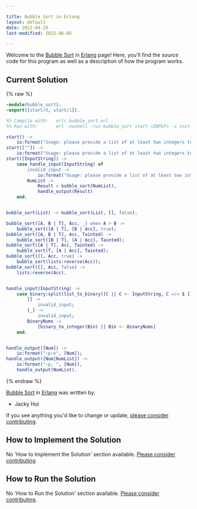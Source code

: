 ```yaml
---

title: Bubble Sort in Erlang
layout: default
date: 2022-04-28
last-modified: 2022-06-05

---
```


Welcome to the [Bubble Sort](https://sampleprograms.io/projects/bubble-sort) in [Erlang](https://sampleprograms.io/languages/erlang) page! Here, you'll find the source code for this program as well as a description of how the program works.

## Current Solution

{% raw %}

```erlang
-module(bubble_sort).
-export([start/0, start/1]).

%% Compile with:   erlc bubble_sort.erl
%% Run with:       erl -noshell -run bubble_sort start <INPUT> -s init stop

start() ->
    io:format("Usage: please provide a list of at least two integers to sort in the format \"1, 2, 3, 4, 5\"~n").
start([""]) ->
    io:format("Usage: please provide a list of at least two integers to sort in the format \"1, 2, 3, 4, 5\"~n");
start([InputString]) ->
    case handle_input(InputString) of
        invalid_input ->
            io:format("Usage: please provide a list of at least two integers to sort in the format \"1, 2, 3, 4, 5\"~n");
        NumList ->
            Result = bubble_sort(NumList),
            handle_output(Result)
    end.


bubble_sort(List) -> bubble_sort(List, [], false).

bubble_sort([A, B | T], Acc, _) when A > B ->
    bubble_sort([A | T], [B | Acc], true);
bubble_sort([A, B | T], Acc, Tainted) ->
    bubble_sort([B | T], [A | Acc], Tainted);
bubble_sort([A | T], Acc, Tainted) ->
    bubble_sort(T, [A | Acc], Tainted);
bubble_sort([], Acc, true) ->
    bubble_sort(lists:reverse(Acc));
bubble_sort([], Acc, false) ->
    lists:reverse(Acc).


handle_input(InputString) ->    
    case binary:split(list_to_binary([C || C <- InputString, C =/= $ ]), <<",">>, [global, trim_all]) of 
        [] ->
            invalid_input;
        [_] ->
            invalid_input;
        BinaryNums ->
            [binary_to_integer(Bin) || Bin <- BinaryNums]
    end.


handle_output([Num]) ->
    io:format("~p~n", [Num]);
handle_output([Num|NumList]) ->
    io:format("~p, ", [Num]),
    handle_output(NumList).
```

{% endraw %}

[Bubble Sort](https://sampleprograms.io/projects/bubble-sort) in [Erlang](https://sampleprograms.io/languages/erlang) was written by:

- Jacky Hui

If you see anything you'd like to change or update, [please consider contributing](https://github.com/TheRenegadeCoder/sample-programs).

## How to Implement the Solution

No 'How to Implement the Solution' section available. [Please consider contributing](https://github.com/TheRenegadeCoder/sample-programs-website).

## How to Run the Solution

No 'How to Run the Solution' section available. [Please consider contributing](https://github.com/TheRenegadeCoder/sample-programs-website).